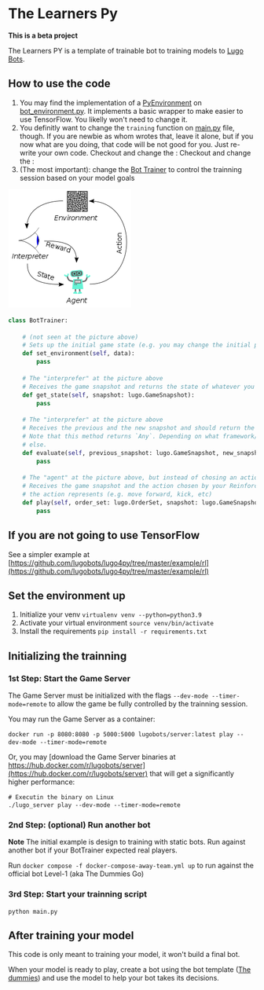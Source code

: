 # The Learners Py

**This is a beta project**

The Learners PY is a template of trainable bot to training models to [Lugo Bots](https://beta.lugobots.dev/).

## How to use the code


1. You may find the implementation of a [PyEnvironment](https://www.tensorflow.org/agents/api_docs/python/tf_agents/environments/PyEnvironment) on
[bot_environment.py](./bot_environment.py). It implements a basic wrapper to make easier to use TensorFlow. You likelly won't need to change it.
2. You definitly want to change the `training` function on [main.py](./main.py) file, though.  If you are newbie as whom wrotes that, leave it alone, but if you now what are you doing, that code will be not good for you. Just re-write your own code. 
Checkout and change the :
Checkout and change the :
3. (The most important): change the [Bot Trainer](./my_bot.py) to control the trainning session based on your model goals

![Drag Racing](reinforcement_learning_diagram.png)

```python
class BotTrainer:

    # (not seen at the picture above)
    # Sets up the initial game state (e.g. you may change the initial player positions, ball position, etc)
    def set_environment(self, data):
        pass

    # The "interprefer" at the picture above
    # Receives the game snapshot and returns the state of whatever you are training (e.g. coordinates of an element, opponents distance, etc) 
    def get_state(self, snapshot: lugo.GameSnapshot):
        pass
    
    # The "interprefer" at the picture above
    # Receives the previous and the new snapshot and should return the evaluation/result. 
    # Note that this method returns `Any`. Depending on what framework/algorithm you use, you may return `{reward, done}` or something
    # else.
    def evaluate(self, previous_snapshot: lugo.GameSnapshot, new_snapshot: lugo.GameSnapshot) -> Any:
        pass
    
    # The "agent" at the picture above, but instead of chosing an action, executes it on the environment (game)
    # Receives the game snapshot and the action chosen by your Reinforcement Learning framework/algorithm and executes the Lubo bot orders that 
    # the action represents (e.g. move forward, kick, etc)
    def play(self, order_set: lugo.OrderSet, snapshot: lugo.GameSnapshot, action) -> lugo.OrderSet:
        pass

```


## If you are not going to use TensorFlow

See a simpler example at [https://github.com/lugobots/lugo4py/tree/master/example/rl](https://github.com/lugobots/lugo4py/tree/master/example/rl)

## Set the environment up
1. Initialize your venv `virtualenv venv --python=python3.9`
2. Activate your virtual environment `source venv/bin/activate`
3. Install the requirements `pip install -r requirements.txt`

## Initializing the trainning

### 1st Step: Start the Game Server

The Game Server must be initialized with the flags `--dev-mode --timer-mode=remote` to allow the game be fully controlled by the trainning session.

You may run the Game Server as a container:

```shell
docker run -p 8080:8080 -p 5000:5000 lugobots/server:latest play --dev-mode --timer-mode=remote
```

Or, you may [download the Game Server binaries at https://hub.docker.com/r/lugobots/server](https://hub.docker.com/r/lugobots/server) that will get a significantly higher performance:


```shell
# Executin the binary on Linux
./lugo_server play --dev-mode --timer-mode=remote
```


### 2nd Step: (optional) Run another bot 

**Note** The initial example is design to training with static bots. Run against another bot if your BotTrainer expected real players.

Run `docker compose -f docker-compose-away-team.yml up` to run against the official bot Level-1 (aka The Dummies Go)

### 3rd Step: Start your trainning script
```shell
python main.py
```

## After training your model

This code is only meant to training your model, it won't build a final bot.


When your model is ready to play, create a bot using the bot template ([The dummies](https://github.com/lugobots/the-dummies-py)) and use the model
to help your bot takes its decisions.
